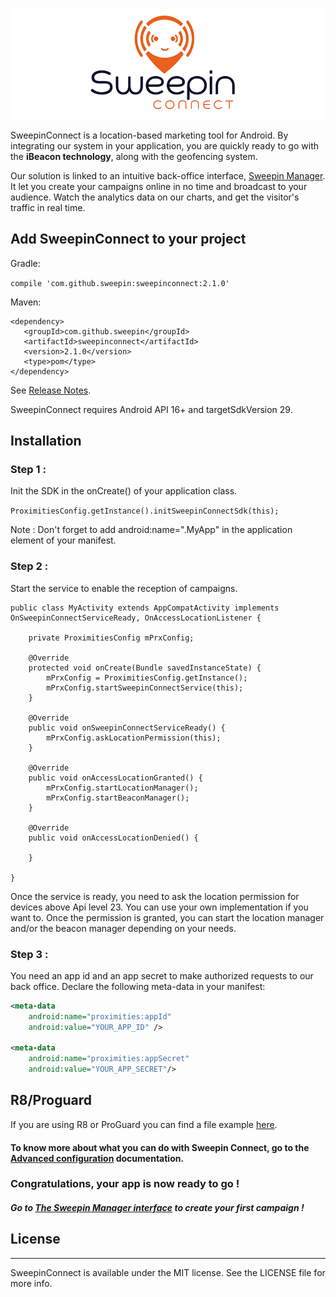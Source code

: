 <p align="center" >
  <img src="Images/logoSweepinConnect-850x300.png" alt="SweepinConnectLogo" title="SweepinConnectLogo">
</p>

SweepinConnect is a location-based marketing tool for Android. By integrating our system in your application, you are quickly ready to go with the **iBeacon technology**, along with the geofencing system.

Our solution is linked to an intuitive back-office interface, <a href='http://manager.sweepin.fr/admin/login/?ref=/'>Sweepin Manager</a>. It let you create your campaigns online in no time and broadcast to your audience.
Watch the analytics data on our charts, and get the visitor's traffic in real time.

## Add SweepinConnect to your project

Gradle:

`compile 'com.github.sweepin:sweepinconnect:2.1.0'`

Maven: 

```
<dependency>
   <groupId>com.github.sweepin</groupId>
   <artifactId>sweepinconnect</artifactId>
   <version>2.1.0</version>
   <type>pom</type>
</dependency>
```
See <a href='https://github.com/Sweepin/SweepinConnect-android/releases'>Release Notes</a>.

SweepinConnect requires Android API 16+ and targetSdkVersion 29.

## Installation

### Step 1 : 

Init the SDK in the onCreate() of your application class.

`ProximitiesConfig.getInstance().initSweepinConnectSdk(this);`

Note : Don't forget to add android:name=".MyApp" in the application element of your manifest.

### Step 2 :

Start the service to enable the reception of campaigns.

```
public class MyActivity extends AppCompatActivity implements OnSweepinConnectServiceReady, OnAccessLocationListener {

	private ProximitiesConfig mPrxConfig;

	@Override
	protected void onCreate(Bundle savedInstanceState) {
		mPrxConfig = ProximitiesConfig.getInstance();
		mPrxConfig.startSweepinConnectService(this);
	}

	@Override
	public void onSweepinConnectServiceReady() {
		mPrxConfig.askLocationPermission(this);
	}

	@Override
	public void onAccessLocationGranted() {
		mPrxConfig.startLocationManager();
		mPrxConfig.startBeaconManager();
	}

	@Override
	public void onAccessLocationDenied() {
		
	}

}
```
Once the service is ready, you need to ask the location permission for devices above Api level 23. You can use your own implementation if you want to.
Once the permission is granted, you can start the location manager and/or the beacon manager depending on your needs. 

### Step 3 : 

You need an app id and an app secret to make authorized requests to our back office. Declare the following meta-data in your manifest:

```xml
<meta-data
    android:name="proximities:appId"
    android:value="YOUR_APP_ID" />

<meta-data
    android:name="proximities:appSecret"
    android:value="YOUR_APP_SECRET"/>
```

## R8/Proguard

If you are using R8 or ProGuard you can find a file example <a href='https://github.com/Sweepin/SweepinConnect-android/blob/master/proguard-example.pro'>here</a>.

#### To know more about what you can do with Sweepin Connect, go to the <a href='https://github.com/Sweepin/SweepinConnect-android/blob/master/Advanced_Configurations.md'>Advanced configuration</a> documentation.

### Congratulations, your app is now ready to go ! 
##### Go to <a href='http://manager.sweepin.fr/admin/login/?ref=/'>The Sweepin Manager interface</a> to create your first campaign !

## License
___
SweepinConnect is available under the MIT license. See the LICENSE file for more info.

  [1]: http://www.sweepin.fr/contact

	 

 



